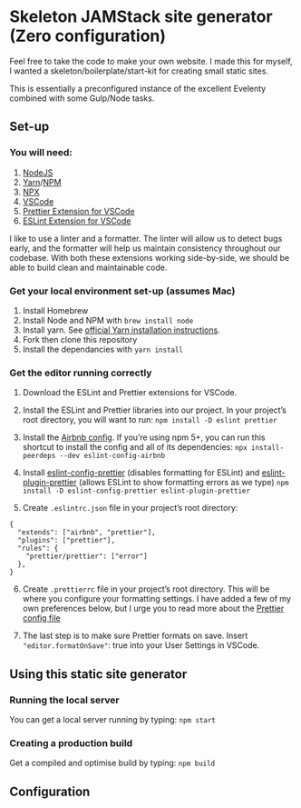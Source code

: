# Skeleton JAMStack site generator (Zero configuration)

Feel free to take the code to make your own website. I made this for myself, I wanted a skeleton/boilerplate/start-kit for creating small static sites.

This is essentially a preconfigured instance of the excellent Evelenty combined with some Gulp/Node tasks.

## Set-up

### You will need:

1. [NodeJS](https://nodejs.org)
2. [Yarn](https://yarnpkg.com)/[NPM](https://github.com/npm/npm)
3. [NPX](https://github.com/zkat/npx)
4. [VSCode](https://code.visualstudio.com/)
5. [Prettier Extension for VSCode](https://github.com/prettier/prettier-vscode)
6. [ESLint Extension for VSCode](https://github.com/Microsoft/vscode-eslint)

I like to use a linter and a formatter. The linter will allow us to detect bugs early, and the formatter will help us maintain consistency throughout our codebase. With both these extensions working side-by-side, we should be able to build clean and maintainable code.

### Get your local environment set-up (assumes Mac)

1. Install Homebrew
2. Install Node and NPM with `brew install node`
3. Install yarn. See [official Yarn installation instructions](https://yarnpkg.com/en/docs/install).
4. Fork then clone this repository
5. Install the dependancies with `yarn install`

### Get the editor running correctly

1. Download the ESLint and Prettier extensions for VSCode.

2. Install the ESLint and Prettier libraries into our project. In your project’s root directory, you will want to run:
   `npm install -D eslint prettier`

3. Install the [Airbnb config](https://github.com/airbnb/javascript/tree/master/packages/eslint-config-airbnb). If you’re using npm 5+, you can run this shortcut to install the config and all of its dependencies:
   `npx install-peerdeps --dev eslint-config-airbnb`

4. Install [eslint-config-prettier](https://github.com/prettier/eslint-config-prettier) (disables formatting for ESLint) and [eslint-plugin-prettier](https://github.com/prettier/eslint-plugin-prettier) (allows ESLint to show formatting errors as we type)
   `npm install -D eslint-config-prettier eslint-plugin-prettier`

5. Create `.eslintrc.json` file in your project’s root directory:

```
{
  "extends": ["airbnb", "prettier"],
  "plugins": ["prettier"],
  "rules": {
    "prettier/prettier": ["error"]
  },
}
```

6. Create `.prettierrc` file in your project’s root directory. This will be where you configure your formatting settings. I have added a few of my own preferences below, but I urge you to read more about the [Prettier config file](https://github.com/prettier/prettier#configuration-file)

7. The last step is to make sure Prettier formats on save. Insert `"editor.formatOnSave"`: true into your User Settings in VSCode.

## Using this static site generator

### Running the local server

You can get a local server running by typing: `npm start`

### Creating a production build

Get a compiled and optimise build by typing: `npm build`

## Configuration


